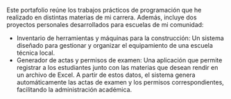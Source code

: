 Este portafolio reúne los trabajos prácticos de programación que he realizado en distintas materias de mi carrera. Además, incluye dos proyectos personales desarrollados para escuelas de mi comunidad:
* Inventario de herramientas y máquinas para la construcción: Un sistema diseñado para gestionar y organizar el equipamiento de una escuela técnica local.
* Generador de actas y permisos de examen: Una aplicación que permite registrar a los estudiantes junto con las materias que desean rendir en un archivo de Excel. A partir de estos datos, el sistema genera automáticamente las actas de examen y los permisos correspondientes, facilitando la administración académica. 
